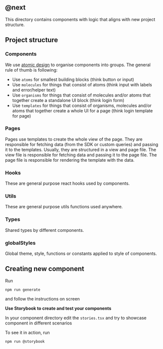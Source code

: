 ## @next

This directory contains components with logic that aligns with new project structure.

## Project structure

### Components

We use [atomic design](http://bradfrost.com/blog/post/atomic-web-design/) to organise components into groups. The general rule of thumb is following:

- Use `atoms` for smallest building blocks (think button or input)
- Use `molecules` for things that consist of atoms (think input with labels and error/helper text)
- Use `organisms` for things that consist of molecules and/or atoms that together create a standalone UI block (think login form)
- Use `templates` for things that consist of organisms, molecules and/or atoms that together create a whole UI for a page (think login template for page)

### Pages

Pages use templates to create the whole view of the page. They are responsible for fetching data (from the SDK or custom queries) and passing it to the templates. Usually, they are structured in a view and page file. The view file is responsible for fetching data and passing it to the page file. The page file is responsible for rendering the template with the data.

### Hooks

These are general purpose react hooks used by components.

### Utils

These are general purpose utils functions used anywhere.

### Types

Shared types by different components.

### globalStyles

Global theme, style, functions or constants applied to style of components.

## Creating new component

Run

```
npm run generate
```

and follow the instructions on screen

<b>Use Storybook to create and test your components</b>

In your component directory edit the `stories.tsx` and try to showcase component in different scenarios

To see it in action, run

```
npm run @storybook
```

